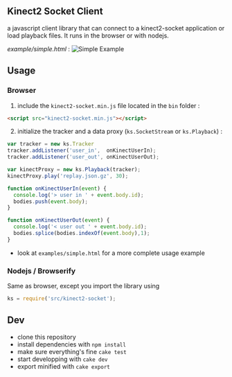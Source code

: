 Kinect2 Socket Client
----

a javascript client library that can connect to a kinect2-socket application or load playback files.
It runs in the browser or with nodejs.

*example/simple.html* :
![Simple Example](https://raw.githubusercontent.com/kikko/kinect2-socket-client/master/example/simple.png)

## Usage

### Browser 

1) include the `kinect2-socket.min.js` file located in the `bin` folder :
```html
<script src="kinect2-socket.min.js"></script>
```

2) initialize the tracker and a data proxy (`ks.SocketStream` or `ks.Playback`) :
```javascript
var tracker = new ks.Tracker
tracker.addListener('user_in',  onKinectUserIn);
tracker.addListener('user_out', onKinectUserOut);

var kinectProxy = new ks.Playback(tracker);
kinectProxy.play('replay.json.gz', 30);

function onKinectUserIn(event) {
  console.log('> user in ' + event.body.id);
  bodies.push(event.body);
}

function onKinectUserOut(event) {
  console.log('< user out ' + event.body.id);
  bodies.splice(bodies.indexOf(event.body),1);
}
```

- look at `examples/simple.html` for a more complete usage example

### Nodejs / Browserify

Same as browser, except you import the library using
```javascript
ks = require('src/kinect2-socket');
```


## Dev

- clone this repository
- install dependencies with `npm install`
- make sure everything's fine `cake test`
- start developping with `cake dev`
- export minified with `cake export`